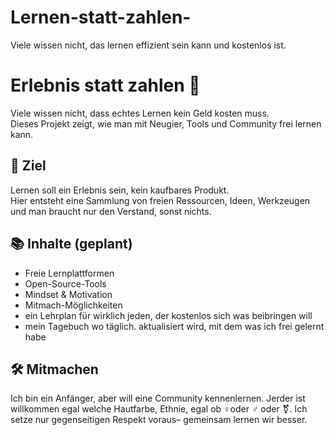 # Lernen-statt-zahlen-
Viele wissen nicht, das lernen effizient sein kann und kostenlos ist.

# Erlebnis statt zahlen 🎉
Viele wissen nicht, dass echtes Lernen kein Geld kosten muss.  
Dieses Projekt zeigt, wie man mit Neugier, Tools und Community frei lernen kann.

## 🚀 Ziel
Lernen soll ein Erlebnis sein, kein kaufbares Produkt.  
Hier entsteht eine Sammlung von freien Ressourcen, Ideen, Werkzeugen und man braucht nur den Verstand, sonst nichts.

## 📚 Inhalte (geplant)
- Freie Lernplattformen
- Open-Source-Tools
- Mindset & Motivation
- Mitmach-Möglichkeiten
- ein Lehrplan für wirklich jeden, der kostenlos sich was beibringen will
- mein Tagebuch wo täglich.  aktualisiert wird, mit dem was ich frei gelernt habe 

## 🛠️ Mitmachen
Ich bin ein Anfänger, aber will eine Community kennenlernen. Jerder ist willkommen egal welche Hautfarbe, Ethnie, egal ob ♀️oder ♂️ oder ⚧️. Ich setze nur gegenseitigen Respekt voraus– gemeinsam lernen wir besser.

